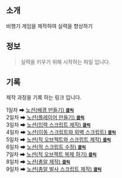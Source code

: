 ## 소개
비행기 게임을 제작하여 실력을 향상하기
<br>

## 정보
> 실력을 키우기 위해 시작하는 파일 입니다.

## 기록
제작 과정을 기록 하는 링크 입니다.

1일차 ➡ [노션(배경 만들기) <code>**클릭**</code>](https://jogkfkd.notion.site/1-92ad544aeeda411db9a4445b57c99e4a?pvs=4)<br>
2일차 ➡ [노션(플레이어 만들기) <code>**클릭**</code>](https://jogkfkd.notion.site/2-3cf8ff581d7d47e29a0fe83b656386ec?pvs=4)<br>
3일차 ➡ [노션(입력 스크립트 제작) <code>**클릭**</code>](https://jogkfkd.notion.site/3-ce88d047699f413bb8a7a5ff71cb2ce0?pvs=4)<br>
4일차 ➡ [노션(이동 스크립트와 외벽 스크립트) <code>**클릭**</code>](https://jogkfkd.notion.site/4-5a36a3cf9d434569a2d5bf41233c5885?pvs=4)<br>
5일차 ➡ [노션(적 오브젝트와 스크립트 제작) <code>**클릭**</code>](https://jogkfkd.notion.site/5-300984a3ce9447bbb6d25648bddc8562?pvs=4)<br>
6일차 ➡ [노션(적 스크립트 수정) <code>**클릭**</code>](https://jogkfkd.notion.site/6-6ab0eebbc7704a26a1b6606a50b2b561?pvs=4)<br>
7일차 ➡ [노션(적 오브젝트 복제 하기) <code>**클릭**</code>](https://jogkfkd.notion.site/7-8cb2e0cecf414c2c9d1bee2fadc47efd?pvs=4)<br>
8일차 ➡ [노션(총알 제작) <code>**클릭**</code>](https://jogkfkd.notion.site/6-bc44b110339647b8b750f1af7c5763e2?pvs=4)<br>
9일차 ➡ [노션(총알 발사 스크립트 제작) <code>**클릭**</code>](https://jogkfkd.notion.site/9-699293e39b5a48738c696b8e6dd9a0f9?pvs=4)<br>
